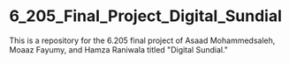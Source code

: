 # 6_205_Final_Project_Digital_Sundial
This is a repository for the 6.205 final project of Asaad Mohammedsaleh, Moaaz Fayumy, and Hamza Raniwala titled "Digital Sundial."
